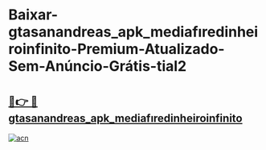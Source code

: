 # Baixar-gtasanandreas_apk_mediafıredinheiroinfinito-Premium-Atualizado-Sem-Anúncio-Grátis-tial2

# <h2><a href="https://fnwoee.esa.edu.pl?src=gtasanandreas_apk_mediafıredinheiroinfinito&ref=tial2">🔗👉 🔴 gtasanandreas_apk_mediafıredinheiroinfinito</a></h2>

[![acn](https://github.com/user-attachments/assets/0f9c940e-d8b0-45ae-aac7-cd30a18b3e1c)](https://fnwoee.esa.edu.pl?src=gtasanandreas_apk_mediafıredinheiroinfinito&ref=tial2)

